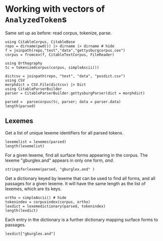 # Working with vectors of `AnalyzedToken`s


Same set up as before: read corpus, tokenize, parse.

```@setup vectors
using CitableCorpus, CitableBase
repo = dirname(pwd()) |> dirname |> dirname # hide
f = joinpath(repo,"test","data","gettysburgcorpus.cex") 
corpus = fromcex(f, CitableTextCorpus, FileReader)

using Orthography
tc = tokenizedcorpus(corpus, simpleAscii())

dictcsv = joinpath(repo, "test", "data", "posdict.csv") 
using CSV
morphdict = CSV.File(dictcsv) |> Dict
using CitableParserBuilder
parser = CitableParserBuilder.gettysburgParser(dict = morphdict)
```


```@example vectors
parsed =  parsecorpus(tc, parser; data = parser.data)
length(parsed)
```


## Lexemes

Get a list of unique lexeme identifiers for all parsed tokens.

```@example vectors
lexemelist = lexemes(parsed)
length(lexemelist)
```

For a given lexeme, find all surface forms appearing in the corpus.  The lexeme "gburglex.and" appears in only one form, *and*.
```@example vectors
stringsforlexeme(parsed, "gburglex.and" )
```

Get a dictionary keyed by lexeme that can be used to find all forms, and all passages
for a given lexeme.  It will have the same length as the list of lexemes, which are its keys.


```@example vectors
ortho = simpleAscii() # hide
tokenindex = corpusindex(corpus, ortho)
lexdict = lexemedictionary(parsed, tokenindex)
length(lexdict)
```

Each entry in the dictionary is a further dictionary mapping surface forms to passages.

```@example vectors
lexdict["gburglex.and"]
```